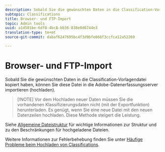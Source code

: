 ```yaml
---
description: Sobald Sie die gewünschten Daten in die Classification-Vorlagendatei kopiert haben, können Sie diese Datei in die Adobe-Datenerfassungsserver importieren (hochladen).
subtopic: Classifications
title: Browser- und FTP-Import
topic: Admin tools
uuid: a1d501be-6df0-4bc8-bb36-838e8d6744e3
translation-type: tm+mt
source-git-commit: dabaf6247695bc4f3d9bfe668f3ccfca12a52269

---
```



# Browser- und FTP-Import

Sobald Sie die gewünschten Daten in die Classification-Vorlagendatei kopiert haben, können Sie diese Datei in die Adobe-Datenerfassungsserver importieren (hochladen).

>[!NOTE] Vor dem Hochladen neuer Daten müssen Sie die vorhandenen Klassifizierungsdaten nicht (mit der Exportfunktion) herunterladen. Es genügt, wenn Sie eine neue Datei mit den neuen Datenzeilen hochladen. Diese Methode steigert die Leistung.

Siehe [Allgemeine Dateistruktur](/help/components/c-classifications2/c-classifications-importer/c-saint-data-files.md) für wichtige Informationen zur Struktur und zu den Beschränkungen für hochgeladene Dateien.

Weitere Informationen zur Fehlerbehebung finden Sie unter [Häufige Probleme beim Hochladen von Classifications](https://helpx.adobe.com/de/analytics/kb/common-saint-upload-issues.html).
